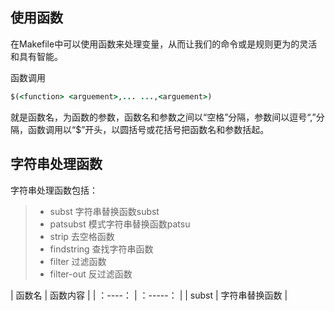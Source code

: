 ## 使用函数

在Makefile中可以使用函数来处理变量，从而让我们的命令或是规则更为的灵活和具有智能。

函数调用
```ruby
$(<function> <arguement>,... ...,<arguement>)
```

<function>就是函数名，<arguments>为函数的参数，函数名和参数之间以“空格”分隔，参数间以逗号“,”分隔，函数调用以“$”开头，以圆括号或花括号把函数名和参数括起。

## 字符串处理函数

字符串处理函数包括：
> * subst			字符串替换函数subst
> * patsubst		模式字符串替换函数patsu
> * strip			去空格函数
> * findstring		查找字符串函数
> * filter			过滤函数
> * filter-out		反过滤函数

|  函数名   |     函数内容      |
| ：----：  |    ：-----：     |
|  subst   |   字符串替换函数   |

